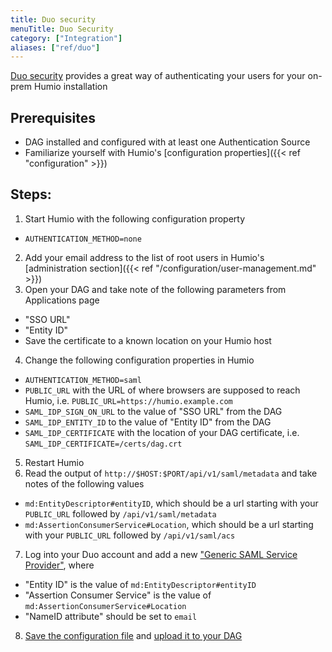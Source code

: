 ```yaml
---
title: Duo security
menuTitle: Duo Security
category: ["Integration"]
aliases: ["ref/duo"]
---
```


[Duo security](https://duo.com) provides a great way of authenticating your users for your on-prem Humio installation 

## Prerequisites

* DAG installed and configured with at least one Authentication Source
* Familiarize yourself with Humio's [configuration properties]({{< ref "configuration" >}})

## Steps:

1. Start Humio with the following configuration property
  * `AUTHENTICATION_METHOD=none`
2. Add your email address to the list of root users in Humio's [administration section]({{< ref "/configuration/user-management.md" >}})
3. Open your DAG and take note of the following parameters from Applications page
  * "SSO URL"
  * "Entity ID"
  * Save the certificate to a known location on your Humio host
4. Change the following configuration properties in Humio
  * `AUTHENTICATION_METHOD=saml`
  * `PUBLIC_URL` with the URL of where browsers are supposed to reach Humio, i.e. `PUBLIC_URL=https://humio.example.com`
  * `SAML_IDP_SIGN_ON_URL` to the value of "SSO URL" from the DAG
  * `SAML_IDP_ENTITY_ID` to the value of "Entity ID" from the DAG
  * `SAML_IDP_CERTIFICATE` with the location of your DAG certificate, i.e. `SAML_IDP_CERTIFICATE=/certs/dag.crt`
5. Restart Humio
6. Read the output of `http://$HOST:$PORT/api/v1/saml/metadata` and take notes of the following values
  * `md:EntityDescriptor#entityID`, which should be a url starting with your `PUBLIC_URL` followed by `/api/v1/saml/metadata`
  * `md:AssertionConsumerService#Location`, which should be a url starting with your `PUBLIC_URL` followed by `/api/v1/saml/acs`
7. Log into your Duo account and add a new ["Generic SAML Service Provider"](https://duo.com/docs/dag-generic), where
  * "Entity ID" is the value of `md:EntityDescriptor#entityID`
  * "Assertion Consumer Service" is the value of `md:AssertionConsumerService#Location`
  * "NameID attribute" should be set to `email`
8. [Save the configuration file](https://duo.com/docs/dag-generic#create-your-cloud-application-in-duo) and [upload it to your DAG](https://duo.com/docs/dag-generic#add-your-cloud-application-to-duo-access-gateway)